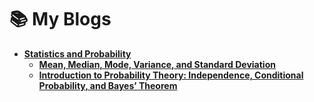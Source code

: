 # 📚 My Blogs

- [**Statistics and Probability**](https://statistics-and-probability-basics.blogspot.com/)
  - [**Mean, Median, Mode, Variance, and Standard Deviation**](https://statistics-and-probability-basics.blogspot.com/2025/04/mean-median-mode-variance-and-standard.html)
  - [**Introduction to Probability Theory: Independence, Conditional Probability, and Bayes’ Theorem**](https://statistics-and-probability-basics.blogspot.com/2025/04/introduction-to-probability-theory.html)
